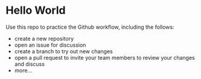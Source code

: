 # Hello World

Use this repo to practice the Github workflow, including the follows:

- create a new repository
- open an issue for discussion
- create a branch to try out new changes
- open a pull request to invite your team members to review your changes and discuss
- more...
